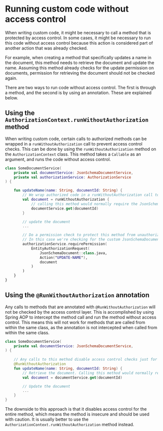# Running custom code without access control

When writing custom code, it might be necessary to call a method that is protected by access control.
In some cases, it might be necessary to run this code without access control because this action is considered part of 
another action that was already checked. 

For example, when creating a method that specifically updates a name in the 
document, this method needs to retrieve the document and update the name. Assuming this method already checks for the 
update permission on documents, permission for retrieving the document should not be checked again. 

There are two ways to run code without access control. The first is through a method, and the second is by using an 
annotation. These are explained below.

## Using the `AuthorizationContext.runWithoutAuthorization` method

When writing custom code, certain calls to authorized methods can be wrapped in a `runWithoutAuthorization` call to 
prevent access control checks. This can be done by using the `runWithoutAuthorization` method on the 
`AuthorizationContext` class. This method takes a `Callable` as an argument, and runs the code without access control.

```kotlin
class SomeDocumentService(
    private val documentService: JsonSchemaDocumentService,
    private val authorizationService: AuthorizationService
) {

    fun updateName(name: String, documentId: String) {
        // We wrap authorized code in a runWithoutAuthorization call to prevent access control checks
        val document = runWithoutAuthorization {
            // calling this method would normally require the JsonSchemaDocument VIEW permission
            documentService.get(documentId)
        }

        // update the document
        ...

        // Do a permission check to protect this method from unauthorized access
        // In this case we're checking for the custom JsonSchemaDocument UPDATE-NAME permission
        authorizationService.requirePermission(
            EntityAuthorizationRequest(
                JsonSchemaDocument::class.java,
                Action("UPDATE-NAME"),
                document
            )
        )
    }
}
```

## Using the `@RunWithoutAuthorization` annotation

Any calls to methods that are annotated with `@RunWithoutAuthorization` will not be checked by the access control layer.
This is accomplished by using Spring AOP to intercept the method call and run the method without access control. This
means this will not work for methods that are called from within the same class, as the annotation is not intercepted
when called from within the same class.

```kotlin
class SomeDocumentService(
    private val documentService: JsonSchemaDocumentService,
) {
    
    // Any calls to this method disable access control checks just for this method
    @RunWithoutAuthorization
    fun updateName(name: String, documentId: String) {
        // Retrieve the document. Calling this method would normally require the JsonSchemaDocument VIEW permission 
        val document = documentService.get(documentId)

        // Update the document
        ...
    }
}
```

The downside to this approach is that it disables access control for the entire method, which means the method is
insecure and should be used with caution. It is usually better to use the `AuthorizationContext.runWithoutAuthorization`
method instead.
